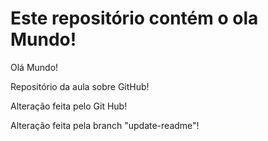 # Este repositório contém o ola Mundo!
Olá Mundo!

Repositório da aula sobre GitHub!

Alteração feita pelo Git Hub!

Alteração feita pela branch "update-readme"!
